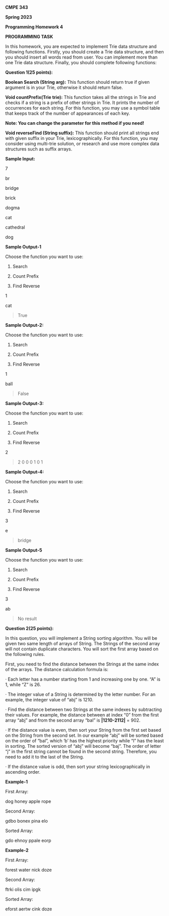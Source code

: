 <a name="br1"></a> 

**CMPE 343**

**Spring 2023**

**Programming Homework 4**


**PROGRAMMING TASK**


In this homework, you are expected to implement Trie data structure and following functions. Firstly, you should create a Trie data structure, and then you should insert all words read from user. You can implement more than one Trie data structure. Finally, you should complete following functions:

**Question 1(25 points):**

**Boolean Search (String arg):** This function should return true if given argument is in your Trie, otherwise it should return false.

**Void countPrefix(Trie trie):** This function takes all the strings in Trie and checks if a string is a prefix of other strings in Trie. It prints the number of occurrences for each string. For this function, you may use a symbol table that keeps track of the number of appearances of each key.

**Note: You can change the parameter for this method if you need!**


<a name="br2"></a> 

**Void reverseFind (String suffix):** This function should print all strings end with given suffix in your Trie, lexicographically. For this function, you may consider using multi-trie solution, or research and use more complex data structures such as suffix arrays.

**Sample Input:**

7

br

bridge

brick

dogma

cat

cathedral

dog

**Sample Output-1**

Choose the function you want to use:

1) Search

2) Count Prefix

3) Find Reverse

1

cat

>True



**Sample Output-2:**

Choose the function you want to use:

1) Search

2) Count Prefix

3) Find Reverse

1

ball

> False


**Sample Output-3:**

Choose the function you want to use:

1) Search

2) Count Prefix

3) Find Reverse

2

> 2 0 0 0 1 0 1


**Sample Output-4:**

Choose the function you want to use:

1) Search

2) Count Prefix

3) Find Reverse

3

e

> bridge

**Sample Output-5**

Choose the function you want to use:

1) Search

2) Count Prefix

3) Find Reverse

3

ab

> No result


<a name="br3"></a> 

**Question 2(25 points):**

In this question, you will implement a String sorting algorithm. You will be given two same length of arrays of String. The Strings of the second array will not contain duplicate characters. You will sort the first array based on the following rules. 

First, you need to find the distance between the Strings at the same index of the arrays. The distance calculation formula is:

· Each letter has a number starting from 1 and increasing one by one. “A” is 1, while “Z” is 26.

· The integer value of a String is determined by the letter number. For an example, the integer value of “abj” is 1210.

· Find the distance between two Strings at the same indexes by subtracting their values. For example, the distance between at index “0” from the first array “abj” and from the second array “bal” is **|**1210-2112**|** = 902.

· If the distance value is even, then sort your String from the first set based on the String from the second set. In our example “abj” will be sorted based on the order of “bal”, which ‘b’ has the highest priority while “l” has the least in sorting. The sorted version of “abj” will become “baj”. The order of letter “j” in the first string cannot be found in the second string. Therefore, you need to add it to the last of the String.

· If the distance value is odd, then sort your string lexicographically in ascending order.

**Example-1**

First Array:

dog honey apple rope

Second Array:

gdbo bonex pina elo

Sorted Array:

gdo ehnoy ppale eorp



**Example-2**

First Array:

forest water nick doze

Second Array:

ftrki olis cim ipgk

Sorted Array:

eforst aertw cink doze
